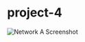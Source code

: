 # project-4
![Network A  Screenshot](https://github.com/user-attachments/assets/204937b7-eb1f-444d-b2dc-1751305df839)
